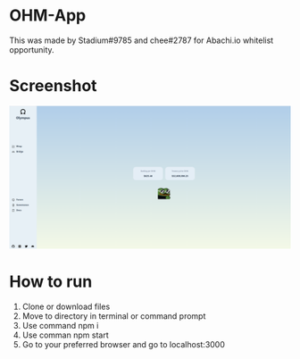 # OHM-App

This was made by Stadium#9785 and chee#2787 for Abachi.io whitelist opportunity.

# Screenshot
![Alt text](/src/images/screenshot.PNG)

# How to run

1) Clone or download files
2) Move to directory in terminal or command prompt
3) Use command npm i
4) Use comman npm start
5) Go to your preferred browser and go to localhost:3000

